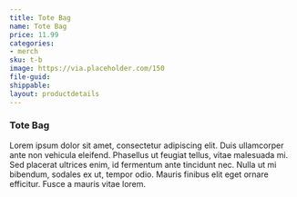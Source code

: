 ```yaml
---
title: Tote Bag
name: Tote Bag
price: 11.99
categories:
- merch
sku: t-b
image: https://via.placeholder.com/150
file-guid: 
shippable: 
layout: productdetails
---
```


### Tote Bag
Lorem ipsum dolor sit amet, consectetur adipiscing elit. Duis ullamcorper ante non vehicula eleifend.
Phasellus ut feugiat tellus, vitae malesuada mi. Sed placerat ultrices enim, id fermentum ante tincidunt nec.
Nulla ut mi bibendum, sodales ex ut, tempor odio. Mauris finibus elit eget ornare efficitur. Fusce a mauris vitae lorem.